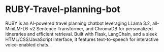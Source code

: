 # RUBY-Travel-planning-bot
RUBY is an AI-powered travel planning chatbot leveraging LLama 3.2, all-MiniLM-L6-v2 Sentence Transformer, and ChromaDB for personalized itineraries and efficient retrieval. Built with Flask, LangChain, and a sleek HTML/CSS/JavaScript interface, it features text-to-speech for interactive voice-enabled chats. 
